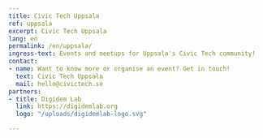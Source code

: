 ```yaml
---
title: Civic Tech Uppsala
ref: uppsala
excerpt: Civic Tech Uppsala
lang: en
permalink: /en/uppsala/
ingress-text: Events and meetups for Uppsala's Civic Tech community!
contact:
- name: Want to know more or organise an event? Get in touch!
  text: Civic Tech Uppsala
  mail: hello@civictech.se
partners:
- title: Digidem Lab
  link: https://digidemlab.org
  logo: "/uploads/digidemlab-logo.svg"

---
```

